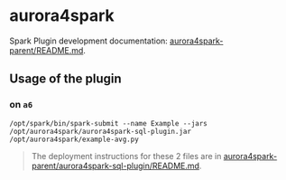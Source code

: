 # aurora4spark

Spark Plugin development documentation: [aurora4spark-parent/README.md](aurora4spark-parent/README.md).

## Usage of the plugin

### on `a6`

```
/opt/spark/bin/spark-submit --name Example --jars /opt/aurora4spark/aurora4spark-sql-plugin.jar /opt/aurora4spark/example-avg.py
```

> The deployment instructions for these 2 files are in [aurora4spark-parent/aurora4spark-sql-plugin/README.md](aurora4spark-parent/aurora4spark-sql-plugin/README.md).
